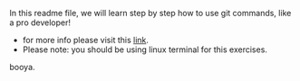 In this readme file, we will learn step by step how to use git commands, like a pro developer!
- for more info please visit this [link](http://syllabus.africacode.net/projects/git-exercises/).
- Please note: you should be using linux terminal for this exercises.

booya.
